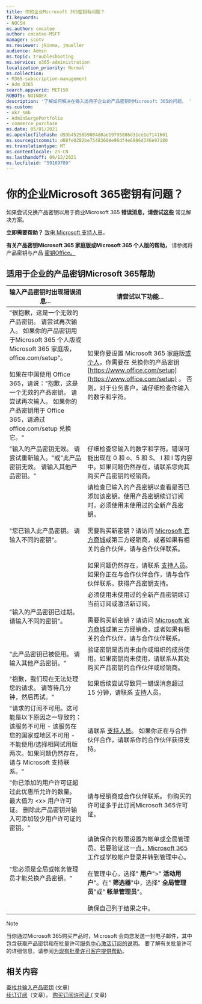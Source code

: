 ```yaml
---
title: 你的企业Microsoft 365密钥有问题？
f1.keywords:
- NOCSH
ms.author: cmcatee
author: cmcatee-MSFT
manager: scotv
ms.reviewer: jkinma, jmueller
audience: Admin
ms.topic: troubleshooting
ms.service: o365-administration
localization_priority: Normal
ms.collection:
- M365-subscription-management
- Adm_O365
search.appverid: MET150
ROBOTS: NOINDEX
description: '了解如何解决在输入适用于企业的产品密钥时Microsoft 365的问题。 '
ms.custom:
- okr_smb
- AdminSurgePortfolio
- commerce_purchase
ms.date: 05/01/2021
ms.openlocfilehash: d93b45258b9004d0ae19795886d31ce1e7141601
ms.sourcegitcommit: d08fe0282be75483608e96df4e6986d346e97180
ms.translationtype: MT
ms.contentlocale: zh-CN
ms.lasthandoff: 09/12/2021
ms.locfileid: "59169709"
---
```

# <a name="problems-with-your-microsoft-365-for-business-product-key"></a>你的企业Microsoft 365密钥有问题？

如果尝试兑换产品密钥以用于商业Microsoft 365 **错误消息，请尝试这些** 常见解决方案。
  
 **立即需要帮助？** [致电 Microsoft 支持人员](../business-video/get-help-support.md)。
  
 **有关产品密钥Microsoft 365 家庭版或Microsoft 365 个人版的帮助，** 请参阅将产品密钥与产品 [密钥Office。](https://support.microsoft.com/office/12a5763a-d45c-4685-8c95-a44500213759.aspx)
  
## <a name="product-key-error-help-with-microsoft-365-for-business"></a>适用于企业的产品密钥Microsoft 365帮助

| 输入产品密钥时出现错误消息... | 请尝试以下功能... |
|--------------------------------------------------------------------------------------------------------------------------------------------------------------------------------------------------------------------------------------------------------------------------------------------------------------------------------------------------------|----------------------------------------------------------------------------------------------------------------------------------------------------------------------------------------------------------------------------------------------------------------------------------------------------------------------------------------------------------------------------------------------------------------------------------------------------------------------------|
| "很抱歉，这是一个无效的产品密钥。 请尝试再次输入。 如果你的产品密钥用于Microsoft 365 个人版或Microsoft 365 家庭版，office.com/setup"。 <br/><br/>如果在中国使用 Office 365，请说："抱歉，这是一个无效的产品密钥。 请尝试再次输入。 如果你的产品密钥用于 Office 365，请通过 office.com/setup 兑换它。" | 如果你要设置 Microsoft 365 家庭版[或个人](https://support.microsoft.com/office/28cbc8cf-1332-4f04-9123-9b660abb629e.aspx)，你需要在 兑换你的产品密钥 [https://www.office.com/setup](https://www.office.com/setup) 。 否则，对于业务客户，请仔细检查你输入的数字和字符。 |
| "输入的产品密钥无效。 请尝试重新输入。"或"此产品密钥无效。 请输入其他产品密钥。" | 仔细检查您输入的数字和字符。错误可能出现在 0 和 o、5 和 S、 I 和 l 等内容中。如果问题仍然存在，请联系您向其购买产品密钥的经销商。 |
| "您已输入此产品密钥。 请输入不同的密钥"。 | 请检查已输入的产品密钥以查看是否已添加该密钥。使用产品密钥续订订阅时，必须使用未使用过的全新产品密钥。  <br/><br/>需要购买新密钥？请访问 [Microsoft 官方商城](https://go.microsoft.com/fwlink/p/?LinkId=529160)或第三方经销商，或者如果有相关的合作伙伴，请与合作伙伴联系。  <br/><br/>如果问题仍然存在，请联系 [支持人员](../business-video/get-help-support.md)。 如果你正在与合作伙伴合作，请与合作伙伴联系，获得产品密钥支持。 |
| "输入的产品密钥已过期。 请输入不同的密钥"。 | 必须使用未使用过的全新产品密钥续订当前订阅或激活新订阅。<br/><br/>需要购买新密钥？请访问 [Microsoft 官方商城](https://go.microsoft.com/fwlink/p/?LinkId=529160)或第三方经销商，或者如果有相关的合作伙伴，请与合作伙伴联系。   |
| "此产品密钥已被使用。 请输入其他产品密钥。" | 验证密钥是否尚未由你或组织的成员使用。如果密钥尚未使用，请联系从其处购买产品密钥的合作伙伴或经销商。 |
| "抱歉，我们现在无法处理您的请求。 请等待几分钟，然后再试。" | 如果后续尝试导致同一错误消息超过 15 分钟，请联系 [支持](../business-video/get-help-support.md)人员。 |
| "请求的订阅不可用。这可能是以下原因之一导致的：该服务不可用 - 该服务在您的国家或地区不可用 - 不能使用/选择相同试用版两次。如果问题仍然存在，请与 Microsoft 支持联系。" | 请联系 [支持人员](../business-video/get-help-support.md)。 如果你正在与合作伙伴合作，请联系你的合作伙伴获得支持。 |
| "你已添加的用户许可证超过此优惠所允许的数量。 最大值为 \<x\> 用户许可证。 删除此产品密钥并输入可添加较少用户许可证的密钥。" | 请与经销商或合作伙伴联系。 你购买的许可证多于此订阅Microsoft 365许可证。 |
| "您必须是全局或帐务管理员才能兑换产品密钥。" | 请确保你的权限设置为帐单或全局管理员。若要验证这一[点，Microsoft 365](https://support.microsoft.com/office/e9eb7d51-5430-4929-91ab-6157c5a050b4)工作或学校帐户登录并转到管理中心。 <br/><br/>在管理中心，选择" **用户**"\>" **活动用户**"。在" **筛选器**"中，选择" **全局管理员**"或" **帐单管理员**"。  <br/><br/>确保自己列于结果之中。 |

> [!NOTE]
> 当你通过Microsoft 365购买产品时，Microsoft 会向您发送一封电子邮件，其中包含获取产品密钥和在批量许可[服务中心激活订阅的说明](https://go.microsoft.com/fwlink/p/?LinkID=282016)。 要了解有关批量许可的详细信息，请参阅[为现有批量许可客户提供帮助](https://go.microsoft.com/fwlink/p/?LinkId=534992)。
  
## <a name="related-content"></a>相关内容

[查找并输入产品密钥](enter-your-product-key.md) (文章) \
[续订订阅](subscriptions/renew-your-subscription.md)（文章）。
[购买订阅许可证 (](licenses/buy-licenses.md) 文章) 
